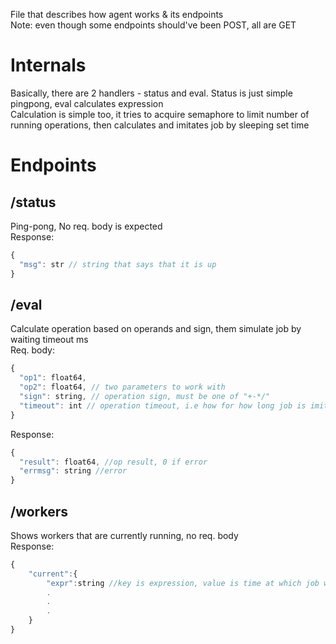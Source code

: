File that describes how agent works & its endpoints<br>
Note: even though some endpoints should've been POST, all are GET
# Internals
Basically, there are 2 handlers - status and eval. Status is just simple pingpong, eval calculates expression<br>
Calculation is simple too, it tries to acquire semaphore to limit number of running operations, then calculates and imitates job by sleeping set time

# Endpoints
## /status
Ping-pong, No req. body is expected<br>
Response:
```js
{
  "msg": str // string that says that it is up
}
```
## /eval
Calculate operation based on operands and sign, them simulate job by waiting timeout ms<br>
Req. body:
```js
{
  "op1": float64,
  "op2": float64, // two parameters to work with
  "sign": string, // operation sign, must be one of "+-*/"
  "timeout": int // operation timeout, i.e how for how long job is imitated
}
```
Response:
```js
{
  "result": float64, //op result, 0 if error
  "errmsg": string //error
}
```
## /workers
Shows workers that are currently running, no req. body<br>
Response:
```js
{
    "current":{
        "expr":string //key is expression, value is time at which job was added
        .
        .
        .
    }
}
```

